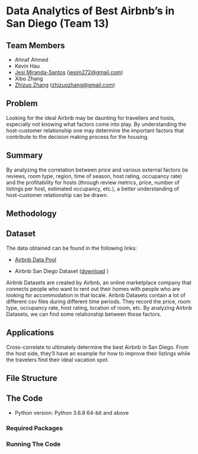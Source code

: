 # Data Analytics of Best Airbnb’s in San Diego (Team 13)

## Team Members 
* Ahnaf Ahmed 
* Kevin Hau 
* [Jesi Miranda-Santos](https://github.com/jesim272) (jesim272@gmail.com)
* Xibo Zhang
* [Zhizuo Zhang](https://github.com/MachineryZ "Zhizuo Zhang") (zhizuozhang@gmail.com)

## Problem 

Looking for the ideal Airbnb may be daunting for travellers and hosts, especially not knowing what factors come into play. By understanding the host-customer relationship one may determine the important factors that contribute to the decision making process for the housing.

## Summary 
By analyzing the correlation between price and various external factors (ie reviews, room type, region, time of season, host rating, occupancy rate) and the profitability for hosts (through review metrics, price, number of listings per host, estimated occupancy, etc.), a better understanding of host-customer relationship can be drawn.

## Methodology

## Dataset 
The data obtained can be found in the following links:

* [Airbnb Data Pool](http://insideairbnb.com/get-the-data.html "Airbnb Data Pool")

* Airbnb San Diego Dataset ([download](http://data.insideairbnb.com/united-states/ca/san-diego/2021-01-23/visualisations/listings.csv "Airbnb San Diego Dataset") )

Airbnb Datasets are created by Airbnb, an online marketplace company that connects people who want to rent out their homes with people who are looking for accommodation in that locale. Airbnb Datasets contain a lot of different csv files during different time periods. They record the price, room type, occupancy rate, host rating, location of room, etc. By analyzing Airbnb Datasets, we can find some relationship between those factors. 

## Applications
Cross-correlate to ultimately determine the best Airbnb in San Diego. From the host side, they’ll have an example for how to improve their listings while the travelers find their ideal vacation spot. 

## File Structure

## The Code
* Python version: Python 3.6.8 64-bit and above
### Required Packages

### Running The Code


 
